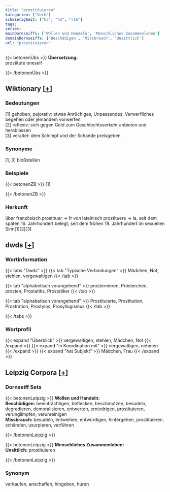 ```yaml
---
title: "prostituieren"
kategorien: ["Verb"]
schwierigkeit: ["k3", "h3", "r16"]
tags:
series:
mainDornseiffs: ['Wollen und Handeln', 'Menschliches Zusammenleben']
domainDornseiffs: ['Beschädigen', 'Missbrauch', 'Unsittlich']
url: "prostituieren"
---
```


{{< betonenÜbs >}}
**Übersetzung:**  
prostitute oneself  
  
{{< /betonenÜbs >}}

## Wiktionary [[+](https://de.wiktionary.org/wiki/prostituieren)]

### Bedeutungen
[1] gehoben, pejorativ: etwas Anrüchiges, Unpassendes, Verwerfliches begehen oder jemandem vorwerfen  
[2] reflexiv: sich gegen Geld zum Geschlechtsverkehr anbieten und herablassen  
[3] veraltet: dem Schimpf und der Schande preisgeben  

### Synonyme
[1, 3] bloßstellen  

### Beispiele
{{< betonenZB >}}
[1]  

{{< /betonenZB >}}
### Herkunft
über französisch prostituer → fr von lateinisch prostituere → la, seit dem späten 16. Jahrhundert belegt, seit dem frühen 18. Jahrhundert im sexuellen Sinn[1][2][3]  



## dwds [[+](https://www.dwds.de/wb/prostituieren)]

### Wortinformation
{{< tabs "Dwds" >}}
{{< tab "Typische Verbindungen" >}}
Mädchen, Not, stehlen, vergewaltigen
{{< /tab >}}

{{< tab "alphabetisch vorangehend" >}}
prosternieren, Prösterchen, prosten, Prostatitis, Prostatiker
{{< /tab >}}

{{< tab "alphabetisch vorangehend" >}}
Prostituierte, Prostitution, Prostration, Prostylos, Prosyllogismus
{{< /tab >}}

{{< /tabs >}}

### Wortprofil
{{< expand "Überblick" >}} vergewaltigen, stehlen, Mädchen, Not {{< /expand >}}
{{< expand "in Koordination mit" >}} vergewaltigen, nehmen {{< /expand >}}
{{< expand "hat Subjekt" >}} Mädchen, Frau {{< /expand >}}

## Leipzig Corpora [[+](https://corpora.uni-leipzig.de/en/res?word=prostituieren&corpusId=deu_newscrawl-public_2018)]

### Dornseiff Sets
{{< betonenLeipzig >}}
**Wollen und Handeln:**  
**Beschädigen:** beeinträchtigen, beflecken, beschmutzen, besudeln, degradieren, demoralisieren, entwerten, erniedrigen, prostituieren, verunglimpfen, verunreinigen  
**Missbrauch:** besudeln, entweihen, entwürdigen, hintergehen, prostituieren, schänden, usurpieren, verführen  

{{< /betonenLeipzig >}}


{{< betonenLeipzig >}}
**Menschliches Zusammenleben:**  
**Unsittlich:** prostituieren  

{{< /betonenLeipzig >}}

### Synonym
verkaufen, anschaffen, hingeben, huren


